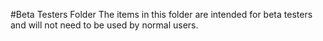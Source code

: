 #Beta Testers Folder
The items in this folder are intended for beta testers and will not need to be
used by normal users.
